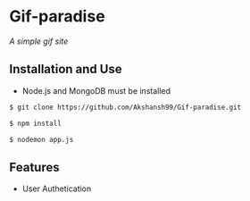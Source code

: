 # Gif-paradise
*A simple gif site*
## Installation and Use
* Node.js and MongoDB must be installed
```bash
$ git clone https://github.com/Akshansh99/Gif-paradise.git
```

```bash
$ npm install
```

```bash
$ nodemon app.js
```
## Features
* User Authetication
